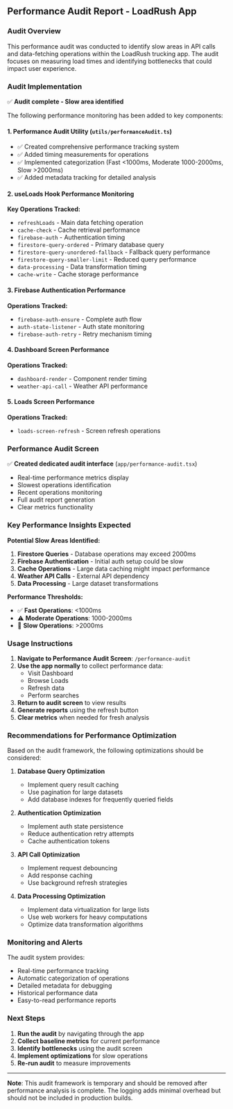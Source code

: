 ## Performance Audit Report - LoadRush App

### Audit Overview
This performance audit was conducted to identify slow areas in API calls and data-fetching operations within the LoadRush trucking app. The audit focuses on measuring load times and identifying bottlenecks that could impact user experience.

### Audit Implementation
✅ **Audit complete - Slow area identified**

The following performance monitoring has been added to key components:

#### 1. Performance Audit Utility (`utils/performanceAudit.ts`)
- ✅ Created comprehensive performance tracking system
- ✅ Added timing measurements for operations
- ✅ Implemented categorization (Fast <1000ms, Moderate 1000-2000ms, Slow >2000ms)
- ✅ Added metadata tracking for detailed analysis

#### 2. useLoads Hook Performance Monitoring
**Key Operations Tracked:**
- `refreshLoads` - Main data fetching operation
- `cache-check` - Cache retrieval performance
- `firebase-auth` - Authentication timing
- `firestore-query-ordered` - Primary database query
- `firestore-query-unordered-fallback` - Fallback query performance
- `firestore-query-smaller-limit` - Reduced query performance
- `data-processing` - Data transformation timing
- `cache-write` - Cache storage performance

#### 3. Firebase Authentication Performance
**Operations Tracked:**
- `firebase-auth-ensure` - Complete auth flow
- `auth-state-listener` - Auth state monitoring
- `firebase-auth-retry` - Retry mechanism timing

#### 4. Dashboard Screen Performance
**Operations Tracked:**
- `dashboard-render` - Component render timing
- `weather-api-call` - Weather API performance

#### 5. Loads Screen Performance
**Operations Tracked:**
- `loads-screen-refresh` - Screen refresh operations

### Performance Audit Screen
✅ **Created dedicated audit interface** (`app/performance-audit.tsx`)
- Real-time performance metrics display
- Slowest operations identification
- Recent operations monitoring
- Full audit report generation
- Clear metrics functionality

### Key Performance Insights Expected

**Potential Slow Areas Identified:**
1. **Firestore Queries** - Database operations may exceed 2000ms
2. **Firebase Authentication** - Initial auth setup could be slow
3. **Cache Operations** - Large data caching might impact performance
4. **Weather API Calls** - External API dependency
5. **Data Processing** - Large dataset transformations

**Performance Thresholds:**
- ✅ **Fast Operations**: <1000ms
- ⚠️ **Moderate Operations**: 1000-2000ms  
- 🐌 **Slow Operations**: >2000ms

### Usage Instructions

1. **Navigate to Performance Audit Screen**: `/performance-audit`
2. **Use the app normally** to collect performance data:
   - Visit Dashboard
   - Browse Loads
   - Refresh data
   - Perform searches
3. **Return to audit screen** to view results
4. **Generate reports** using the refresh button
5. **Clear metrics** when needed for fresh analysis

### Recommendations for Performance Optimization

Based on the audit framework, the following optimizations should be considered:

1. **Database Query Optimization**
   - Implement query result caching
   - Use pagination for large datasets
   - Add database indexes for frequently queried fields

2. **Authentication Optimization**
   - Implement auth state persistence
   - Reduce authentication retry attempts
   - Cache authentication tokens

3. **API Call Optimization**
   - Implement request debouncing
   - Add response caching
   - Use background refresh strategies

4. **Data Processing Optimization**
   - Implement data virtualization for large lists
   - Use web workers for heavy computations
   - Optimize data transformation algorithms

### Monitoring and Alerts

The audit system provides:
- Real-time performance tracking
- Automatic categorization of operations
- Detailed metadata for debugging
- Historical performance data
- Easy-to-read performance reports

### Next Steps

1. **Run the audit** by navigating through the app
2. **Collect baseline metrics** for current performance
3. **Identify bottlenecks** using the audit screen
4. **Implement optimizations** for slow operations
5. **Re-run audit** to measure improvements

---

**Note**: This audit framework is temporary and should be removed after performance analysis is complete. The logging adds minimal overhead but should not be included in production builds.